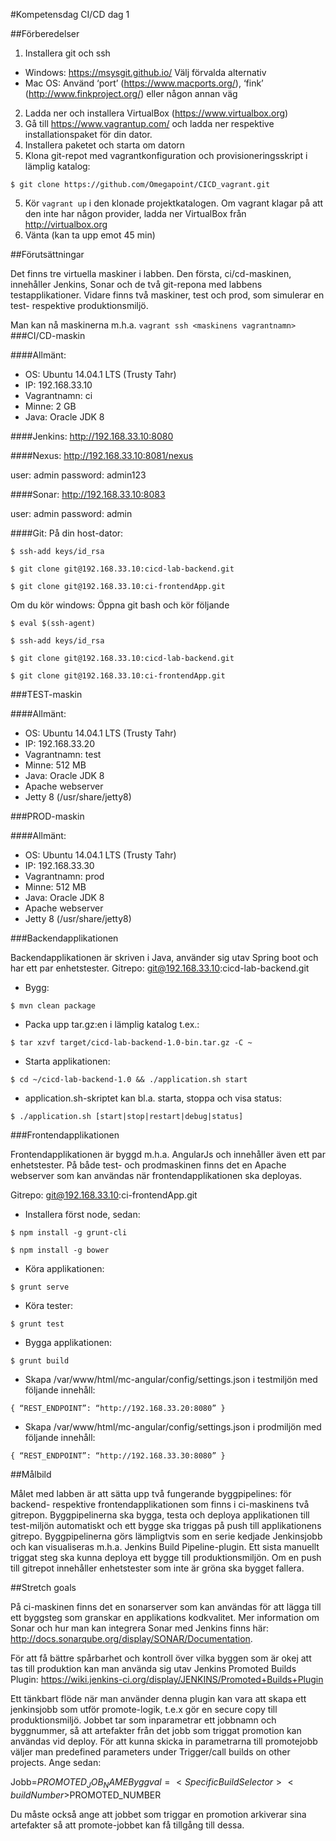 #Kompetensdag CI/CD dag 1

##Förberedelser

1. Installera git och ssh
 - Windows: https://msysgit.github.io/ Välj förvalda alternativ
 - Mac OS: Använd ‘port’ (https://www.macports.org/), ‘fink’ (http://www.finkproject.org/) eller någon annan väg
2. Ladda ner och installera VirtualBox (https://www.virtualbox.org)
3. Gå till https://www.vagrantup.com/ och ladda ner respektive installationspaket för din dator.
4. Installera paketet och starta om datorn
5. Klona git-repot med vagrantkonfiguration och provisioneringsskript i lämplig katalog:

```$ git clone https://github.com/Omegapoint/CICD_vagrant.git```

5. Kör ```vagrant up``` i den klonade projektkatalogen. Om vagrant klagar på att den inte har någon provider, ladda ner VirtualBox från http://virtualbox.org
6. Vänta (kan ta upp emot 45 min)

##Förutsättningar

Det finns tre virtuella maskiner i labben. Den första, ci/cd-maskinen, innehåller Jenkins, Sonar och de två git-repona med labbens testapplikationer. Vidare finns två maskiner, test och prod, som simulerar en test- respektive produktionsmiljö.

Man kan nå maskinerna m.h.a. ```vagrant ssh <maskinens vagrantnamn>```
###CI/CD-maskin

####Allmänt:
 - OS: Ubuntu 14.04.1 LTS (Trusty Tahr)
 - IP: 192.168.33.10
 - Vagrantnamn: ci
 - Minne: 2 GB
 - Java: Oracle JDK 8

####Jenkins:
http://192.168.33.10:8080

####Nexus:
http://192.168.33.10:8081/nexus

user: admin 
password: admin123

####Sonar:
http://192.168.33.10:8083

user: admin 
password: admin

####Git:
På din host-dator:

```$ ssh-add keys/id_rsa```

```$ git clone git@192.168.33.10:cicd-lab-backend.git```

```$ git clone git@192.168.33.10:ci-frontendApp.git```

Om du kör windows:
Öppna git bash och kör följande

```$ eval $(ssh-agent)```

```$ ssh-add keys/id_rsa```

```$ git clone git@192.168.33.10:cicd-lab-backend.git```

```$ git clone git@192.168.33.10:ci-frontendApp.git```

###TEST-maskin

####Allmänt:
 - OS: Ubuntu 14.04.1 LTS (Trusty Tahr)
 - IP: 192.168.33.20
 - Vagrantnamn: test
 - Minne: 512 MB
 - Java: Oracle JDK 8
 - Apache webserver
 - Jetty 8 (/usr/share/jetty8)

###PROD-maskin

####Allmänt:
 - OS: Ubuntu 14.04.1 LTS (Trusty Tahr)
 - IP: 192.168.33.30
 - Vagrantnamn: prod
 - Minne: 512 MB
 - Java: Oracle JDK 8
 - Apache webserver
 - Jetty 8 (/usr/share/jetty8)

###Backendapplikationen

Backendapplikationen är skriven i Java, använder sig utav Spring boot och har ett par enhetstester.
Gitrepo: git@192.168.33.10:cicd-lab-backend.git

 - Bygg:
 
```$ mvn clean package```

 - Packa upp tar.gz:en i lämplig katalog t.ex.:
 
```$ tar xzvf target/cicd-lab-backend-1.0-bin.tar.gz -C ~```

 - Starta applikationen:
 
```$ cd ~/cicd-lab-backend-1.0 && ./application.sh start```

 - application.sh-skriptet kan bl.a. starta, stoppa och visa status:
 
```$ ./application.sh [start|stop|restart|debug|status]```

###Frontendapplikationen

Frontendapplikationen är byggd m.h.a. AngularJs och innehåller även ett par enhetstester. På både test- och prodmaskinen finns det en Apache webserver som kan användas när frontendapplikationen ska deployas.

Gitrepo: git@192.168.33.10:ci-frontendApp.git

 - Installera först node, sedan:
 
```$ npm install -g grunt-cli```

```$ npm install -g bower```

 - Köra applikationen: 
 
```$ grunt serve```

 - Köra tester: 
 
```$ grunt test```

 - Bygga applikationen:
  
```$ grunt build```

 - Skapa /var/www/html/mc-angular/config/settings.json i testmiljön med följande innehåll: 

```{ “REST_ENDPOINT”: “http://192.168.33.20:8080” }```

 - Skapa /var/www/html/mc-angular/config/settings.json i prodmiljön med följande innehåll:

```{ “REST_ENDPOINT”: “http://192.168.33.30:8080” }```

##Målbild

Målet med labben är att sätta upp två fungerande byggpipelines: för backend- respektive frontendapplikationen som finns i ci-maskinens två gitrepon. Byggpipelinerna ska bygga, testa och deploya applikationen till test-miljön automatiskt och ett bygge ska triggas på push till applikationens gitrepo. Byggpipelinerna görs lämpligtvis som en serie kedjade Jenkinsjobb och kan visualiseras m.h.a. Jenkins Build Pipeline-plugin. Ett sista manuellt triggat steg ska kunna deploya ett bygge till produktionsmiljön. Om en push till gitrepot innehåller enhetstester som inte är gröna ska bygget fallera.

##Stretch goals

På ci-maskinen finns det en sonarserver som kan användas för att lägga till ett byggsteg som granskar en applikations kodkvalitet. Mer information om Sonar och hur man kan integrera Sonar med Jenkins finns här: http://docs.sonarqube.org/display/SONAR/Documentation.

För att få bättre spårbarhet och kontroll över vilka byggen som är okej att tas till produktion kan man använda sig utav Jenkins Promoted Builds Plugin: https://wiki.jenkins-ci.org/display/JENKINS/Promoted+Builds+Plugin

Ett tänkbart flöde när man använder denna plugin kan vara att skapa ett jenkinsjobb som utför promote-logik, t.e.x gör en secure copy till produktionsmiljö. Jobbet tar som inparametrar ett jobbnamn och byggnummer, så att artefakter från det jobb som triggat promotion kan användas vid deploy.
För att kunna skicka in parametrarna till promotejobb väljer man predefined parameters under Trigger/call builds on other projects. Ange sedan:

Jobb=$PROMOTED_JOB_NAME
Byggval=<SpecificBuildSelector><buildNumber>$PROMOTED_NUMBER</buildNumber></SpecificBuildSelector>

Du måste också ange att jobbet som triggar en promotion arkiverar sina artefakter så att promote-jobbet kan få tillgång till dessa.
